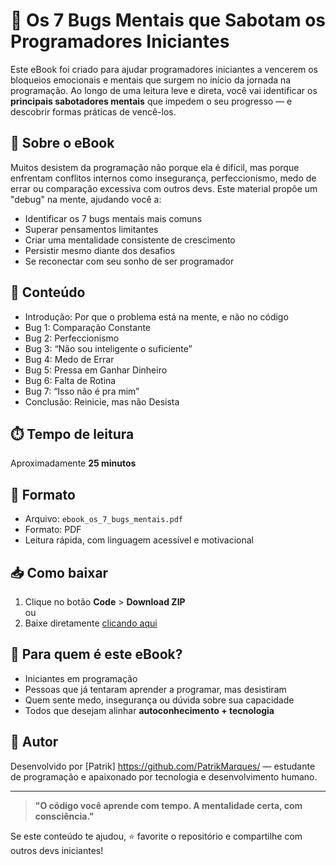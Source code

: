 # 🧠 Os 7 Bugs Mentais que Sabotam os Programadores Iniciantes

Este eBook foi criado para ajudar programadores iniciantes a vencerem os bloqueios emocionais e mentais que surgem no início da jornada na programação. Ao longo de uma leitura leve e direta, você vai identificar os **principais sabotadores mentais** que impedem o seu progresso — e descobrir formas práticas de vencê-los.

## 📘 Sobre o eBook

Muitos desistem da programação não porque ela é difícil, mas porque enfrentam conflitos internos como insegurança, perfeccionismo, medo de errar ou comparação excessiva com outros devs. Este material propõe um "debug" na mente, ajudando você a:

- Identificar os 7 bugs mentais mais comuns
- Superar pensamentos limitantes
- Criar uma mentalidade consistente de crescimento
- Persistir mesmo diante dos desafios
- Se reconectar com seu sonho de ser programador

## 🧩 Conteúdo

- Introdução: Por que o problema está na mente, e não no código
- Bug 1: Comparação Constante
- Bug 2: Perfeccionismo
- Bug 3: “Não sou inteligente o suficiente”
- Bug 4: Medo de Errar
- Bug 5: Pressa em Ganhar Dinheiro
- Bug 6: Falta de Rotina
- Bug 7: “Isso não é pra mim”
- Conclusão: Reinicie, mas não Desista

## ⏱️ Tempo de leitura

Aproximadamente **25 minutos**

## 📎 Formato

- Arquivo: `ebook_os_7_bugs_mentais.pdf`  
- Formato: PDF  
- Leitura rápida, com linguagem acessível e motivacional  

## 📥 Como baixar

1. Clique no botão **Code** > **Download ZIP**  
ou  
2. Baixe diretamente [clicando aqui](./ebook_os_7_bugs_mentais.pdf)

## 🚀 Para quem é este eBook?

- Iniciantes em programação
- Pessoas que já tentaram aprender a programar, mas desistiram
- Quem sente medo, insegurança ou dúvida sobre sua capacidade
- Todos que desejam alinhar **autoconhecimento + tecnologia**

## 💬 Autor

Desenvolvido por [Patrik] https://github.com/PatrikMarques/ — estudante de programação e apaixonado por tecnologia e desenvolvimento humano.

---

> **"O código você aprende com tempo. A mentalidade certa, com consciência."**

Se este conteúdo te ajudou, ⭐ favorite o repositório e compartilhe com outros devs iniciantes!


